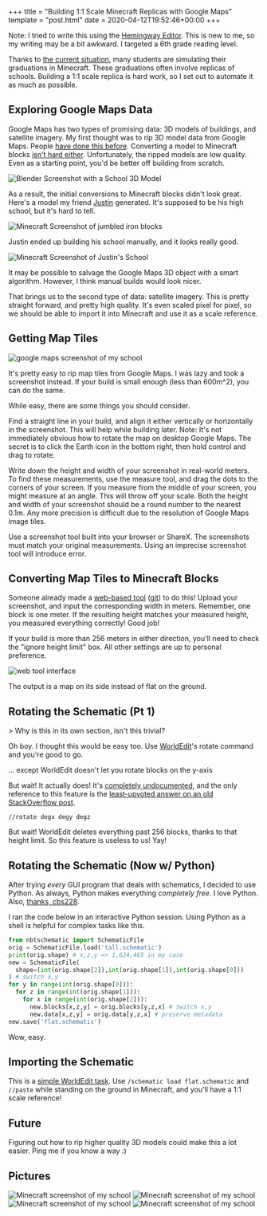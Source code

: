 +++
title = "Building 1:1 Scale Minecraft Replicas with Google Maps"
template = "post.html"
date = 2020-04-12T19:52:46+00:00
+++

Note: I tried to write this using the [Hemingway Editor](http://www.hemingwayapp.com/). This is new to me, so my writing may be a bit awkward. I targeted a 6th grade reading level.

Thanks to [the current situation](https://en.wikipedia.org/wiki/2019%E2%80%9320_coronavirus_pandemic), many students are simulating their graduations in Minecraft. These graduations often involve replicas of schools. Building a 1:1 scale replica is hard work, so I set out to automate it as much as possible.

## Exploring Google Maps Data

Google Maps has two types of promising data: 3D models of buildings, and satellite imagery. My first thought was to rip 3D model data from Google Maps. People [have done this before](https://youtu.be/X6Q7dbtXVZQ). Converting a model to Minecraft blocks [isn't hard either](https://github.com/MrCheeze/obj2mc). Unfortunately, the ripped models are low quality. Even as a starting point, you'd be better off building from scratch.

![Blender Screenshot with a School 3D Model](/images/2020/minecraft/justin-blender.jpg)

As a result, the initial conversions to Minecraft blocks didn't look great. Here's a model my friend [Justin](https://recyclebin.net/) generated. It's supposed to be his high school, but it's hard to tell.

![Minecraft Screenshot of jumbled iron blocks](/images/2020/minecraft/justin-try1.png)

Justin ended up building his school manually, and it looks really good.

![Minecraft Screenshot of Justin's School](/images/2020/minecraft/justin-manual.jpg)

It may be possible to salvage the Google Maps 3D object with a smart algorithm. However, I think manual builds would look nicer.

That brings us to the second type of data: satellite imagery. This is pretty straight forward, and pretty high quality. It's even scaled pixel for pixel, so we should be able to import it into Minecraft and use it as a scale reference.

## Getting Map Tiles

![google maps screenshot of my school](/images/2020/minecraft/portola-gm.jpg)

It's pretty easy to rip map tiles from Google Maps. I was lazy and took a screenshot instead. If your build is small enough (less than 600m^2), you can do the same.

While easy, there are some things you should consider.

Find a straight line in your build, and align it either vertically or horizontally in the screenshot. This will help while building later. Note: It's not immediately obvious how to rotate the map on desktop Google Maps. The secret is to click the Earth icon in the bottom right, then hold control and drag to rotate.

Write down the height and width of your screenshot in real-world meters. To find these measurements, use the measure tool, and drag the dots to the corners of your screen. If you measure from the middle of your screen, you might measure at an angle. This will throw off your scale. Both the height and width of your screenshot should be a round number to the nearest 0.1m. Any more precision is difficult due to the resolution of Google Maps image tiles.

Use a screenshot tool built into your browser or ShareX. The screenshots must match your original measurements. Using an imprecise screenshot tool will introduce error.

## Converting Map Tiles to Minecraft Blocks

Someone already made a [web-based tool](https://minecraftart.netlify.com/) ([git](https://github.com/Explodey54/minecraft-artifier-js)) to do this! Upload your screenshot, and input the corresponding width in meters. Remember, one block is one meter. If the resulting height matches your measured height, you measured everything correctly! Good job!

If your build is more than 256 meters in either direction, you'll need to check the "ignore height limit" box. All other settings are up to personal preference.

![web tool interface](/images/2020/minecraft/web-tool.jpg)

The output is a map on its side instead of flat on the ground.

## Rotating the Schematic (Pt 1)

\> Why is this in its own section, isn't this trivial?

Oh boy. I thought this would be easy too. Use [WorldEdit](https://worldedit.enginehub.org/en/latest/)'s rotate command and you're good to go.

... except WorldEdit doesn't let you rotate blocks on the y-axis

But wait! It actually does! It's [completely undocumented](https://worldedit.enginehub.org/en/latest/usage/clipboard/), and the only reference to this feature is the [least-upvoted answer on an old StackOverflow post](https://gaming.stackexchange.com/a/225403).

```//rotate degx degy degz```

But wait! WorldEdit deletes everything past 256 blocks, thanks to that height limit. So this feature is useless to us! Yay!

## Rotating the Schematic (Now w/ Python)

After trying *every* GUI program that deals with schematics, I decided to use Python. As always, Python makes everything *completely free*. I love Python. Also, [thanks, cbs228](https://pypi.org/project/nbtschematic/).

I ran the code below in an interactive Python session. Using Python as a shell is helpful for complex tasks like this.

```python
from nbtschematic import SchematicFile
orig = SchematicFile.load('tall.schematic')
print(orig.shape) # x,z,y => 1,624,465 in my case
new = SchematicFile(
  shape=(int(orig.shape[2]),int(orig.shape[1]),int(orig.shape[0]))
) # switch x,y
for y in range(int(orig.shape[0])):
  for z in range(int(orig.shape[1])):
    for x in range(int(orig.shape[2])):
      new.blocks[x,z,y] = orig.blocks[y,z,x] # switch x,y
      new.data[x,z,y] = orig.data[y,z,x] # preserve metadata
new.save('flat.schematic')
```

Wow, easy.

## Importing the Schematic

This is a [simple WorldEdit task](https://worldedit.enginehub.org/en/latest/usage/clipboard/#loading-and-saving). Use `/schematic load flat.schematic` and `//paste` while standing on the ground in Minecraft, and you'll have a 1:1 scale reference!

## Future

Figuring out how to rip higher quality 3D models could make this a lot easier. Ping me if you know a way :)

## Pictures

![Minecraft screenshot of my school](/images/2020/minecraft/ss-2.jpg)
![Minecraft screenshot of my school](/images/2020/minecraft/ss-1.jpg)
![Minecraft screenshot of my school](/images/2020/minecraft/ss-3.jpg)
![Minecraft screenshot of my school](/images/2020/minecraft/ss-4.jpg)
